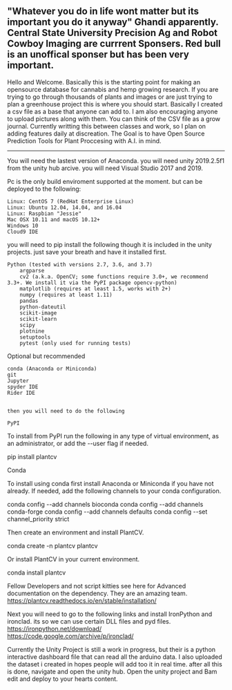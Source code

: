 "Whatever you do in life wont matter but its important you do it anyway" Ghandi apparently. 
Central State University Precision Ag and Robot Cowboy Imaging are currrent Sponsers. 
Red bull is an unoffical sponser but has been very important.
-------------------------------------------------------
Hello and Welcome. Basically this is the starting point for making an opensource database for cannabis and hemp growing research. 
If you are trying to go through thousands of plants and images or are just trying to plan a greenhouse project this is where you should start.
Basically I created a csv file as a base that anyone can add to. I am also encouraging anyone to upload pictures along with them.
You can think of the CSV file as a grow journal. Currently writting this between classes and work, so I plan on adding features daily at discreation. 
The Goal is to have Open Source Prediction Tools for Plant Proccesing with A.I. in mind. 

--------------------------------------------------------
You will need the lastest version of Anaconda.
you will need unity 2019.2.5f1 from the unity hub arcive. 
you will need Visual Studio 2017 and 2019.

Pc is the only build enviroment supported at the moment. but can be deployed to the following:

    Linux: CentOS 7 (RedHat Enterprise Linux)
    Linux: Ubuntu 12.04, 14.04, and 16.04
    Linux: Raspbian "Jessie"
    Mac OSX 10.11 and macOS 10.12+
    Windows 10
    Cloud9 IDE


you will need to pip install the following though it is included in the unity projects. just save your breath and have it installed first.

    Python (tested with versions 2.7, 3.6, and 3.7)
        argparse
        cv2 (a.k.a. OpenCV; some functions require 3.0+, we recommend 3.3+. We install it via the PyPI package opencv-python)
        matplotlib (requires at least 1.5, works with 2+)
        numpy (requires at least 1.11)
        pandas
        python-dateutil
        scikit-image
        scikit-learn
        scipy
        plotnine
        setuptools
        pytest (only used for running tests)

Optional but recommended

    conda (Anaconda or Miniconda)
    git
    Jupyter
    spyder IDE
    Rider IDE
    
    
    then you will need to do the following
    
    PyPI

To install from PyPI run the following in any type of virtual environment, as an administrator, or add the --user flag if needed.

pip install plantcv

Conda

To install using conda first install Anaconda or Miniconda if you have not already. If needed, add the following channels to your conda configuration.

conda config --add channels bioconda
conda config --add channels conda-forge
conda config --add channels defaults
conda config --set channel_priority strict

Then create an environment and install PlantCV.

conda create -n plantcv plantcv

Or install PlantCV in your current environment.

conda install plantcv

Fellow Developers and not script kitties see here for Advanced documentation on the dependency. They are an amazing team.
https://plantcv.readthedocs.io/en/stable/installation/


Next you will need to go to the following links and install IronPython and  ironclad. its so we can use certain DLL files and pyd files.
https://ironpython.net/download/
https://code.google.com/archive/p/ironclad/


Currently the Unity Project is still a work in progress, but their is a python interactive dashboard file that can read all the arduino data. I also uploaded the dataset i created in hopes people will add too it in real time.
after all this is done, navigate and open the unity hub.
Open the unity project and Bam edit and deploy to your hearts content. 
    

